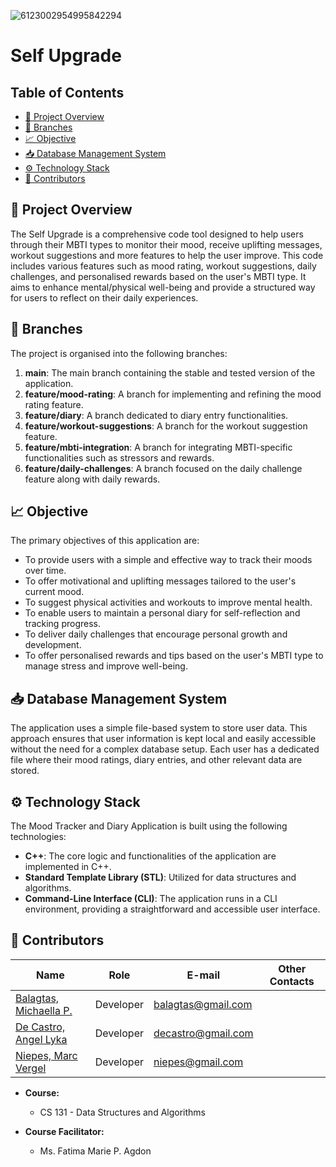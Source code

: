 ![6123002954995842294](https://github.com/user-attachments/assets/fcd08d5d-baa5-47fc-863b-15f10d9b5891)
# Self Upgrade

## Table of Contents

- [🎯 Project Overview](#project-overview)
- [🌳 Branches](#branches)
- [📈 Objective](#objective)
- [📥 Database Management System](#database-management-system)
- [⚙️ Technology Stack](#technology-stack)
- [👷‍ Contributors](#contributors)

## 🎯 Project Overview

The Self Upgrade is a comprehensive code tool designed to help users through their MBTI types to monitor their mood, receive uplifting messages, workout suggestions and more features to help the user improve. This code includes various features such as mood rating, workout suggestions, daily challenges, and personalised rewards based on the user's MBTI type. It aims to enhance mental/physical well-being and provide a structured way for users to reflect on their daily experiences.

## 🌳 Branches

The project is organised into the following branches: 

1. **main**: The main branch containing the stable and tested version of the application.
2. **feature/mood-rating**: A branch for implementing and refining the mood rating feature.
3. **feature/diary**: A branch dedicated to diary entry functionalities.
4. **feature/workout-suggestions**: A branch for the workout suggestion feature.
5. **feature/mbti-integration**: A branch for integrating MBTI-specific functionalities such as stressors and rewards.
6. **feature/daily-challenges**: A branch focused on the daily challenge feature along with daily rewards.


## 📈 Objective

The primary objectives of this application are: 

- To provide users with a simple and effective way to track their moods over time.
- To offer motivational and uplifting messages tailored to the user's current mood.
- To suggest physical activities and workouts to improve mental health.
- To enable users to maintain a personal diary for self-reflection and tracking progress.
- To deliver daily challenges that encourage personal growth and development.
- To offer personalised rewards and tips based on the user's MBTI type to manage stress and improve well-being. 


## 📥 Database Management System

The application uses a simple file-based system to store user data. This approach ensures that user information is kept local and easily accessible without the need for a complex database setup. Each user has a dedicated file where their mood ratings, diary entries, and other relevant data are stored.

## ⚙️ Technology Stack

The Mood Tracker and Diary Application is built using the following technologies:

- **C++**: The core logic and functionalities of the application are implemented in C++.
- **Standard Template Library (STL)**: Utilized for data structures and algorithms.
- **Command-Line Interface (CLI)**: The application runs in a CLI environment, providing a straightforward and accessible user interface.


## 👷‍ Contributors

| Name                                   | Role       | E-mail                        | Other Contacts        |
|----------------------------------------|------------|-------------------------------|-----------------------|
| [Balagtas, Michaella P.](https://github.com/CIMALLEAH) | Developer  | [balagtas@gmail.com](mailto:23-03029@g.batstate-u.edu.ph) |  |
| [De Castro, Angel Lyka](https://github.com/Decastro122604) | Developer  | [decastro@gmail.com](mailto:23-02844@g.batstate-u.edu.ph) |  |
| [Niepes, Marc Vergel](https://github.com/NiepesMarcVergel) | Developer  | [niepes@gmail.com](mailto:23-09904@g.batstate-u.edu.ph)   |  |


- **Course:**
  - CS 131 - Data Structures and Algorithms

- **Course Facilitator:**
  - Ms. Fatima Marie P. Agdon

